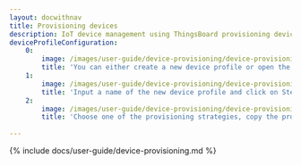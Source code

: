 ```yaml
---
layout: docwithnav
title: Provisioning devices
description: IoT device management using ThingsBoard provisioning devices feature
deviceProfileConfiguration:
    0:
        image: /images/user-guide/device-provisioning/device-provisioning-step-1.png 
        title: 'You can either create a new device profile or open the existing one. To create a new one you should open the Device profiles page and click on the "+" icon in the table header.'
    1:
        image: /images/user-guide/device-provisioning/device-provisioning-step-2.png 
        title: 'Input a name of the new device profile and click on Step 4 of the "Add device profile" wizard. We will use name "Device Provisioning Test" in this example. However, typically this should be your device model or similar.' 
    2:
        image: /images/user-guide/device-provisioning/device-provisioning-step-3.png 
        title: 'Choose one of the provisioning strategies, copy the provisioning key and secret, and finally click "Add". ' 
         
---
```


{% include docs/user-guide/device-provisioning.md %}